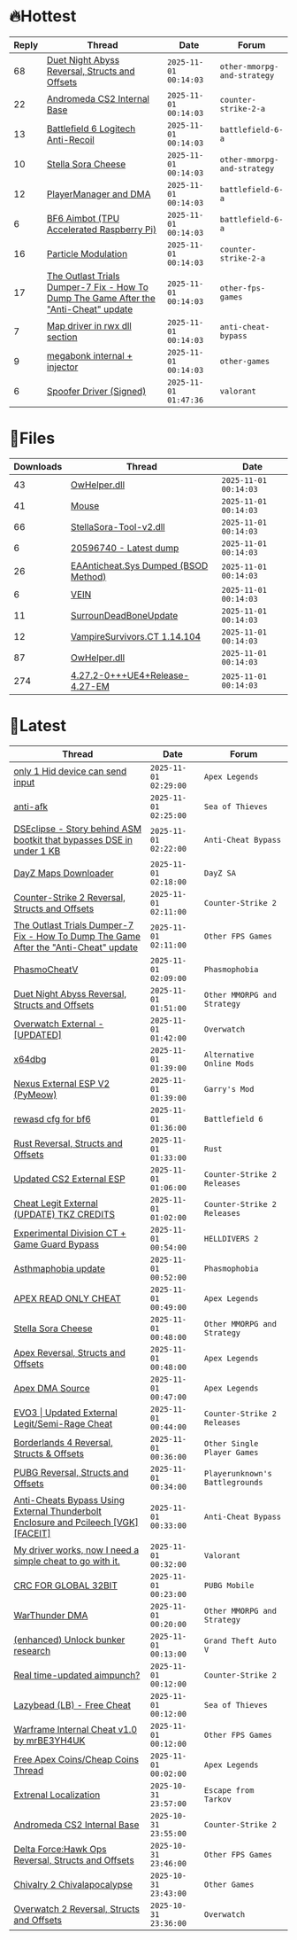 # 🔥Hottest
|Reply|Thread|Date|Forum|
|-----|------|----|-----|
|68|[Duet Night Abyss Reversal, Structs and Offsets](https://%75%6E%6B%6E%6F%77%6E%63%68%65%61%74%73.%6D%65/%66%6F%72%75%6D/other-mmorpg-and-strategy/723122-duet-night-abyss-reversal-structs-offsets.html)|`2025-11-01 00:14:03`|`other-mmorpg-and-strategy`|
|22|[Andromeda CS2 Internal Base](https://%75%6E%6B%6E%6F%77%6E%63%68%65%61%74%73.%6D%65/%66%6F%72%75%6D/counter-strike-2-a/722929-andromeda-cs2-internal-base.html)|`2025-11-01 00:14:03`|`counter-strike-2-a`|
|13|[Battlefield 6 Logitech Anti&#45;Recoil](https://%75%6E%6B%6E%6F%77%6E%63%68%65%61%74%73.%6D%65/%66%6F%72%75%6D/battlefield-6-a/723124-battlefield-6-logitech-anti-recoil.html)|`2025-11-01 00:14:03`|`battlefield-6-a`|
|10|[Stella Sora Cheese](https://%75%6E%6B%6E%6F%77%6E%63%68%65%61%74%73.%6D%65/%66%6F%72%75%6D/other-mmorpg-and-strategy/722901-stella-sora-cheese.html)|`2025-11-01 00:14:03`|`other-mmorpg-and-strategy`|
|12|[PlayerManager and DMA](https://%75%6E%6B%6E%6F%77%6E%63%68%65%61%74%73.%6D%65/%66%6F%72%75%6D/battlefield-6-a/722864-playermanager-dma.html)|`2025-11-01 00:14:03`|`battlefield-6-a`|
|6|[BF6 Aimbot &#40;TPU Accelerated Raspberry Pi&#41;](https://%75%6E%6B%6E%6F%77%6E%63%68%65%61%74%73.%6D%65/%66%6F%72%75%6D/battlefield-6-a/722855-bf6-aimbot-tpu-accelerated-raspberry-pi.html)|`2025-11-01 00:14:03`|`battlefield-6-a`|
|16|[Particle Modulation](https://%75%6E%6B%6E%6F%77%6E%63%68%65%61%74%73.%6D%65/%66%6F%72%75%6D/counter-strike-2-a/722798-particle-modulation.html)|`2025-11-01 00:14:03`|`counter-strike-2-a`|
|17|[The Outlast Trials Dumper&#45;7 Fix &#45; How To Dump The Game After the "Anti&#45;Cheat" update](https://%75%6E%6B%6E%6F%77%6E%63%68%65%61%74%73.%6D%65/%66%6F%72%75%6D/other-fps-games/722964-outlast-trials-dumper-7-fix-dump-game-anti-cheat-update.html)|`2025-11-01 00:14:03`|`other-fps-games`|
|7|[Map driver in rwx dll section](https://%75%6E%6B%6E%6F%77%6E%63%68%65%61%74%73.%6D%65/%66%6F%72%75%6D/anti-cheat-bypass/722956-map-driver-rwx-dll-section.html)|`2025-11-01 00:14:03`|`anti-cheat-bypass`|
|9|[megabonk internal &#43; injector](https://%75%6E%6B%6E%6F%77%6E%63%68%65%61%74%73.%6D%65/%66%6F%72%75%6D/other-games/722828-megabonk-internal-injector.html)|`2025-11-01 00:14:03`|`other-games`|
|6|[Spoofer Driver &#40;Signed&#41;](https://%75%6E%6B%6E%6F%77%6E%63%68%65%61%74%73.%6D%65/%66%6F%72%75%6D/valorant/723042-spoofer-driver-signed.html)|`2025-11-01 01:47:36`|`valorant`|
# 📄Files
|Downloads|Thread|Date|
|---------|------|----|
|43|[OwHelper&#46;dll](https://%75%6E%6B%6E%6F%77%6E%63%68%65%61%74%73.%6D%65/%66%6F%72%75%6D/downloads.php?do=file&id=51785)|`2025-11-01 00:14:03`|
|41|[Mouse](https://%75%6E%6B%6E%6F%77%6E%63%68%65%61%74%73.%6D%65/%66%6F%72%75%6D/downloads.php?do=file&id=51774)|`2025-11-01 00:14:03`|
|66|[StellaSora&#45;Tool&#45;v2&#46;dll](https://%75%6E%6B%6E%6F%77%6E%63%68%65%61%74%73.%6D%65/%66%6F%72%75%6D/downloads.php?do=file&id=51773)|`2025-11-01 00:14:03`|
|6|[20596740 &#45; Latest dump](https://%75%6E%6B%6E%6F%77%6E%63%68%65%61%74%73.%6D%65/%66%6F%72%75%6D/downloads.php?do=file&id=51772)|`2025-11-01 00:14:03`|
|26|[EAAnticheat&#46;Sys Dumped &#40;BSOD Method&#41;](https://%75%6E%6B%6E%6F%77%6E%63%68%65%61%74%73.%6D%65/%66%6F%72%75%6D/downloads.php?do=file&id=51766)|`2025-11-01 00:14:03`|
|6|[VEIN](https://%75%6E%6B%6E%6F%77%6E%63%68%65%61%74%73.%6D%65/%66%6F%72%75%6D/downloads.php?do=file&id=51765)|`2025-11-01 00:14:03`|
|11|[SurrounDeadBoneUpdate](https://%75%6E%6B%6E%6F%77%6E%63%68%65%61%74%73.%6D%65/%66%6F%72%75%6D/downloads.php?do=file&id=51760)|`2025-11-01 00:14:03`|
|12|[VampireSurvivors&#46;CT 1&#46;14&#46;104](https://%75%6E%6B%6E%6F%77%6E%63%68%65%61%74%73.%6D%65/%66%6F%72%75%6D/downloads.php?do=file&id=51748)|`2025-11-01 00:14:03`|
|87|[OwHelper&#46;dll](https://%75%6E%6B%6E%6F%77%6E%63%68%65%61%74%73.%6D%65/%66%6F%72%75%6D/downloads.php?do=file&id=51747)|`2025-11-01 00:14:03`|
|274|[4&#46;27&#46;2&#45;0&#43;&#43;&#43;UE4&#43;Release&#45;4&#46;27&#45;EM](https://%75%6E%6B%6E%6F%77%6E%63%68%65%61%74%73.%6D%65/%66%6F%72%75%6D/downloads.php?do=file&id=51740)|`2025-11-01 00:14:03`|
# 💬Latest
|Thread|Date|Forum|
|------|----|-----|
|[only 1 Hid device can send input](https://%75%6E%6B%6E%6F%77%6E%63%68%65%61%74%73.%6D%65/%66%6F%72%75%6D/apex-legends/721444-1-hid-device-send-input.html)|`2025-11-01 02:29:00`|`Apex Legends`|
|[anti&#45;afk](https://%75%6E%6B%6E%6F%77%6E%63%68%65%61%74%73.%6D%65/%66%6F%72%75%6D/sea-of-thieves/723002-anti-afk.html)|`2025-11-01 02:25:00`|`Sea of Thieves`|
|[DSEclipse &#45; Story behind ASM bootkit that bypasses DSE in under 1 KB](https://%75%6E%6B%6E%6F%77%6E%63%68%65%61%74%73.%6D%65/%66%6F%72%75%6D/anti-cheat-bypass/714887-dseclipse-story-asm-bootkit-bypasses-dse-1-kb.html)|`2025-11-01 02:22:00`|`Anti-Cheat Bypass`|
|[DayZ Maps Downloader](https://%75%6E%6B%6E%6F%77%6E%63%68%65%61%74%73.%6D%65/%66%6F%72%75%6D/dayz-sa/723612-dayz-maps-downloader.html)|`2025-11-01 02:18:00`|`DayZ SA`|
|[Counter&#45;Strike 2 Reversal, Structs and Offsets](https://%75%6E%6B%6E%6F%77%6E%63%68%65%61%74%73.%6D%65/%66%6F%72%75%6D/counter-strike-2-a/576077-counter-strike-2-reversal-structs-offsets.html)|`2025-11-01 02:11:00`|`Counter-Strike 2`|
|[The Outlast Trials Dumper&#45;7 Fix &#45; How To Dump The Game After the "Anti&#45;Cheat" update](https://%75%6E%6B%6E%6F%77%6E%63%68%65%61%74%73.%6D%65/%66%6F%72%75%6D/other-fps-games/722964-outlast-trials-dumper-7-fix-dump-game-anti-cheat-update.html)|`2025-11-01 02:11:00`|`Other FPS Games`|
|[PhasmoCheatV](https://%75%6E%6B%6E%6F%77%6E%63%68%65%61%74%73.%6D%65/%66%6F%72%75%6D/phasmophobia/722532-phasmocheatv.html)|`2025-11-01 02:09:00`|`Phasmophobia`|
|[Duet Night Abyss Reversal, Structs and Offsets](https://%75%6E%6B%6E%6F%77%6E%63%68%65%61%74%73.%6D%65/%66%6F%72%75%6D/other-mmorpg-and-strategy/723122-duet-night-abyss-reversal-structs-offsets.html)|`2025-11-01 01:51:00`|`Other MMORPG and Strategy`|
|[Overwatch External &#45; &#91;UPDATED&#93;](https://%75%6E%6B%6E%6F%77%6E%63%68%65%61%74%73.%6D%65/%66%6F%72%75%6D/overwatch/717914-overwatch-external-updated.html)|`2025-11-01 01:42:00`|`Overwatch`|
|[x64dbg](https://%75%6E%6B%6E%6F%77%6E%63%68%65%61%74%73.%6D%65/%66%6F%72%75%6D/alternative-online-mods/723005-x64dbg.html)|`2025-11-01 01:39:00`|`Alternative Online Mods`|
|[Nexus External ESP V2 &#40;PyMeow&#41;](https://%75%6E%6B%6E%6F%77%6E%63%68%65%61%74%73.%6D%65/%66%6F%72%75%6D/garry-s-mod/690093-nexus-external-esp-v2-pymeow.html)|`2025-11-01 01:39:00`|`Garry's Mod`|
|[rewasd cfg for bf6](https://%75%6E%6B%6E%6F%77%6E%63%68%65%61%74%73.%6D%65/%66%6F%72%75%6D/battlefield-6-a/723717-rewasd-cfg-bf6.html)|`2025-11-01 01:36:00`|`Battlefield 6`|
|[Rust Reversal, Structs and Offsets](https://%75%6E%6B%6E%6F%77%6E%63%68%65%61%74%73.%6D%65/%66%6F%72%75%6D/rust/164256-rust-reversal-structs-offsets.html)|`2025-11-01 01:33:00`|`Rust`|
|[Updated CS2 External ESP](https://%75%6E%6B%6E%6F%77%6E%63%68%65%61%74%73.%6D%65/%66%6F%72%75%6D/counter-strike-2-releases/721585-updated-cs2-external-esp.html)|`2025-11-01 01:06:00`|`Counter-Strike 2 Releases`|
|[Cheat Legit External &#40;UPDATE&#41; TKZ CREDITS](https://%75%6E%6B%6E%6F%77%6E%63%68%65%61%74%73.%6D%65/%66%6F%72%75%6D/counter-strike-2-releases/683283-cheat-legit-external-update-tkz-credits.html)|`2025-11-01 01:02:00`|`Counter-Strike 2 Releases`|
|[Experimental Division CT &#43; Game Guard Bypass](https://%75%6E%6B%6E%6F%77%6E%63%68%65%61%74%73.%6D%65/%66%6F%72%75%6D/helldivers-2-a/717822-experimental-division-ct-game-guard-bypass.html)|`2025-11-01 00:54:00`|`HELLDIVERS 2`|
|[Asthmaphobia update](https://%75%6E%6B%6E%6F%77%6E%63%68%65%61%74%73.%6D%65/%66%6F%72%75%6D/phasmophobia/673621-asthmaphobia-update.html)|`2025-11-01 00:52:00`|`Phasmophobia`|
|[APEX READ ONLY CHEAT](https://%75%6E%6B%6E%6F%77%6E%63%68%65%61%74%73.%6D%65/%66%6F%72%75%6D/apex-legends/722517-apex-read-cheat.html)|`2025-11-01 00:49:00`|`Apex Legends`|
|[Stella Sora Cheese](https://%75%6E%6B%6E%6F%77%6E%63%68%65%61%74%73.%6D%65/%66%6F%72%75%6D/other-mmorpg-and-strategy/722901-stella-sora-cheese.html)|`2025-11-01 00:48:00`|`Other MMORPG and Strategy`|
|[Apex Reversal, Structs and Offsets](https://%75%6E%6B%6E%6F%77%6E%63%68%65%61%74%73.%6D%65/%66%6F%72%75%6D/apex-legends/716406-apex-reversal-structs-offsets.html)|`2025-11-01 00:48:00`|`Apex Legends`|
|[Apex DMA Source](https://%75%6E%6B%6E%6F%77%6E%63%68%65%61%74%73.%6D%65/%66%6F%72%75%6D/apex-legends/716473-apex-dma-source.html)|`2025-11-01 00:47:00`|`Apex Legends`|
|[EVO3 &#124; Updated External Legit/Semi&#45;Rage Cheat](https://%75%6E%6B%6E%6F%77%6E%63%68%65%61%74%73.%6D%65/%66%6F%72%75%6D/counter-strike-2-releases/713273-evo3-updated-external-legit-semi-rage-cheat.html)|`2025-11-01 00:44:00`|`Counter-Strike 2 Releases`|
|[Borderlands 4 Reversal, Structs & Offsets](https://%75%6E%6B%6E%6F%77%6E%63%68%65%61%74%73.%6D%65/%66%6F%72%75%6D/other-single-player-games/717789-borderlands-4-reversal-structs-offsets.html)|`2025-11-01 00:36:00`|`Other Single Player Games`|
|[PUBG Reversal, Structs and Offsets](https://%75%6E%6B%6E%6F%77%6E%63%68%65%61%74%73.%6D%65/%66%6F%72%75%6D/playerunknown-s-battlegrounds/214976-pubg-reversal-structs-offsets.html)|`2025-11-01 00:34:00`|`Playerunknown's Battlegrounds`|
|[Anti&#45;Cheats Bypass Using External Thunderbolt Enclosure and Pcileech &#91;VGK&#93; &#91;FACEIT&#93;](https://%75%6E%6B%6E%6F%77%6E%63%68%65%61%74%73.%6D%65/%66%6F%72%75%6D/anti-cheat-bypass/702960-anti-cheats-bypass-using-external-thunderbolt-enclosure-pcileech-vgk-faceit.html)|`2025-11-01 00:33:00`|`Anti-Cheat Bypass`|
|[My driver works, now I need a simple cheat to go with it&#46;](https://%75%6E%6B%6E%6F%77%6E%63%68%65%61%74%73.%6D%65/%66%6F%72%75%6D/valorant/723160-driver-simple-cheat.html)|`2025-11-01 00:32:00`|`Valorant`|
|[CRC FOR GLOBAL 32BIT](https://%75%6E%6B%6E%6F%77%6E%63%68%65%61%74%73.%6D%65/%66%6F%72%75%6D/pubg-mobile/723713-crc-global-32bit.html)|`2025-11-01 00:23:00`|`PUBG Mobile`|
|[WarThunder DMA](https://%75%6E%6B%6E%6F%77%6E%63%68%65%61%74%73.%6D%65/%66%6F%72%75%6D/other-mmorpg-and-strategy/713460-warthunder-dma.html)|`2025-11-01 00:20:00`|`Other MMORPG and Strategy`|
|[&#40;enhanced&#41; Unlock bunker research](https://%75%6E%6B%6E%6F%77%6E%63%68%65%61%74%73.%6D%65/%66%6F%72%75%6D/grand-theft-auto-v/723711-enhanced-unlock-bunker-research.html)|`2025-11-01 00:13:00`|`Grand Theft Auto V`|
|[Real time&#45;updated aimpunch?](https://%75%6E%6B%6E%6F%77%6E%63%68%65%61%74%73.%6D%65/%66%6F%72%75%6D/counter-strike-2-a/723710-real-time-updated-aimpunch.html)|`2025-11-01 00:12:00`|`Counter-Strike 2`|
|[Lazybead &#40;LB&#41; &#45; Free Cheat](https://%75%6E%6B%6E%6F%77%6E%63%68%65%61%74%73.%6D%65/%66%6F%72%75%6D/sea-of-thieves/685132-lazybead-lb-free-cheat.html)|`2025-11-01 00:12:00`|`Sea of Thieves`|
|[Warframe Internal Cheat v1&#46;0 by mrBE3YH4UK](https://%75%6E%6B%6E%6F%77%6E%63%68%65%61%74%73.%6D%65/%66%6F%72%75%6D/other-fps-games/722447-warframe-internal-cheat-v1-0-mrbe3yh4uk.html)|`2025-11-01 00:12:00`|`Other FPS Games`|
|[Free Apex Coins/Cheap Coins Thread](https://%75%6E%6B%6E%6F%77%6E%63%68%65%61%74%73.%6D%65/%66%6F%72%75%6D/apex-legends/693249-free-apex-coins-cheap-coins-thread.html)|`2025-11-01 00:02:00`|`Apex Legends`|
|[Extrenal Localization](https://%75%6E%6B%6E%6F%77%6E%63%68%65%61%74%73.%6D%65/%66%6F%72%75%6D/escape-from-tarkov/723628-extrenal-localization.html)|`2025-10-31 23:57:00`|`Escape from Tarkov`|
|[Andromeda CS2 Internal Base](https://%75%6E%6B%6E%6F%77%6E%63%68%65%61%74%73.%6D%65/%66%6F%72%75%6D/counter-strike-2-a/722929-andromeda-cs2-internal-base.html)|`2025-10-31 23:55:00`|`Counter-Strike 2`|
|[Delta Force:Hawk Ops Reversal, Structs and Offsets](https://%75%6E%6B%6E%6F%77%6E%63%68%65%61%74%73.%6D%65/%66%6F%72%75%6D/other-fps-games/653290-delta-force-hawk-ops-reversal-structs-offsets.html)|`2025-10-31 23:46:00`|`Other FPS Games`|
|[Chivalry 2 Chivalapocalypse](https://%75%6E%6B%6E%6F%77%6E%63%68%65%61%74%73.%6D%65/%66%6F%72%75%6D/other-games/717361-chivalry-2-chivalapocalypse.html)|`2025-10-31 23:43:00`|`Other Games`|
|[Overwatch 2 Reversal, Structs and Offsets](https://%75%6E%6B%6E%6F%77%6E%63%68%65%61%74%73.%6D%65/%66%6F%72%75%6D/overwatch/516727-overwatch-2-reversal-structs-offsets.html)|`2025-10-31 23:36:00`|`Overwatch`|
